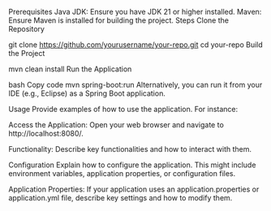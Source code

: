 Prerequisites
Java JDK: Ensure you have JDK 21 or higher installed.
Maven: Ensure Maven is installed for building the project.
Steps
Clone the Repository


git clone https://github.com/yourusername/your-repo.git
cd your-repo
Build the Project

mvn clean install
Run the Application

bash
Copy code
mvn spring-boot:run
Alternatively, you can run it from your IDE (e.g., Eclipse) as a Spring Boot application.

Usage
Provide examples of how to use the application. For instance:

Access the Application: Open your web browser and navigate to http://localhost:8080/.

Functionality: Describe key functionalities and how to interact with them.

Configuration
Explain how to configure the application. This might include environment variables, application properties, or configuration files.

Application Properties: If your application uses an application.properties or application.yml file, describe key settings and how to modify them.
